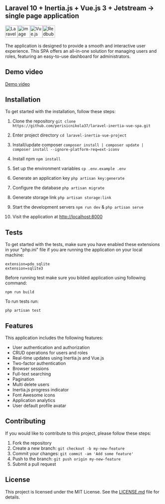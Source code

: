 ## Laravel 10 + Inertia.js + Vue.js 3 + Jetstream -> single page application

<div style="display: flex;">
  <img src="https://upload.wikimedia.org/wikipedia/commons/thumb/9/9a/Laravel.svg/985px-Laravel.svg.png" alt="Laravel Logo" style="width: 40px;">
  <img src="https://user-images.githubusercontent.com/79047182/222930653-4c8079bc-30f0-43e1-9c63-b50a9ad68320.png" alt="image" style="width: 40px;">
  <img src="https://upload.wikimedia.org/wikipedia/commons/thumb/9/95/Vue.js_Logo_2.svg/1184px-Vue.js_Logo_2.svg.png" alt="Vue.js Logo" style="width: 40px;">
 <img src="https://ih1.redbubble.net/image.2428884987.0603/st,small,507x507-pad,600x600,f8f8f8.jpg" alt="Redbubble Image" style="width: 40px;">
</div>
<br>
The application is designed to provide a smooth and interactive user experience. This SPA offers an all-in-one solution for managing users and roles, featuring an easy-to-use dashboard for administrators.

## Demo video

[Demo video](https://github.com/perisicnikola37/laravel-inertia-vue-spa/assets/79047182/38ffbb70-0543-495b-8211-ed5e17257ff2)

## Installation

To get started with the installation, follow these steps:

1. Clone the repository
   `git clone https://github.com/perisicnikola37/laravel-inertia-vue-spa.git`

2. Enter project directory
   `cd laravel-inertia-vue-project`

3. Install/update composer
   `composer install | composer update | composer install --ignore-platform-req=ext-iconv`

4. Install npm
   `npm install`

5. Set up the environment variables
   `cp .env.example .env`

6. Generate an application key
   `php artisan key:generate`

7. Configure the database
   `php artisan migrate`

8. Generate storage link
   `php artisan storage:link`

9. Start the development servers
   `npm run dev` & `php artisan serve`

10. Visit the application at [http://localhost:8000](http://localhost:8000)

## Tests

To get started with the tests, make sure you have enabled these extensions in your "php.ini" file if you are running the application on your local machine:

```
extension=pdo_sqlite
extension=sqlite3
```

Before running test make sure you bilded application using following command:
```
npm run build
```

To run tests run:
```
php artisan test
```

## Features

This application includes the following features:

-   User authentication and authorization
-   CRUD operations for users and roles
-   Real-time updates using Inertia.js and Vue.js
-   Two-factor authentication
-   Browser sessions
-   Full-text searching
-   Pagination
-   Multi delete users
-   Inertia.js progress indicator
-   Font Awesome icons
-   Application analytics
-   User default profile avatar

## Contributing

If you would like to contribute to this project, please follow these steps:

1. Fork the repository
2. Create a new branch: `git checkout -b my-new-feature`
3. Commit your changes: `git commit -am 'Add some feature'`
4. Push to the branch: `git push origin my-new-feature`
5. Submit a pull request

## License

This project is licensed under the MIT License. See the [LICENSE.md](LICENSE.md) file for details.
